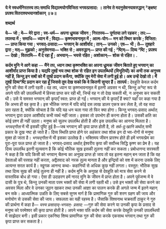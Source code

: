 **ये मे स्वधर्मनिरतस्य तप:समाधि** **विद्यात्मयोगविजिता भगवत्प्रसादा: ।** **तानेव ते मदनुसेवनयावरुद्धान्** **²ङ्क्षष्ट प्रपश्य वितराश्यभयानशोकान् ॥ ७॥** 

**शब्दार्थ** 

**ये—** **जो** **; मे—** **मेरे द्वारा** **; स्व-धर्म—** **अपना धाॢमक जीवन** **; निरतस्य—** **पूर्णतया लगे रहकर** **; तप:—** **तपस्या में** **;** **समाधि—** **ध्यान में** **; विद्या—** **कृष्णभावनामृत में** **; आत्म-योग—** **मन को स्थिर करके** **; विजिता:—** **प्राप्त किया गया** **;** **भगवत्-प्रसादा:—** **भगवान् के आशीर्वाद** **; तान्—** **उनको** **; एव—** **भी** **; ते—** **तुश्हारे द्वारा** **; मत्—** **मुझको** **; अनुसेवनया—** **भक्ति से** **; अवरुद्धान्—** **प्राप्त की गई** **; ²ष्टिम्—** **दिव्य ²ष्टि** **; प्रपश्य—** **देखो** **; वितरामि—** **मैं दे रहा हूँ** **; अभयान्—** **भयसे** **रहित** **; अशोकान्—** **शोक से रहित।** **.** 

**कर्दम मुनि ने आगे कहा** — **मैंने तप, ध्यान तथा कृष्णभक्ति का अपना धाॢमक** **जीवन बिताते हुए भगवान् का आशीर्वाद प्राप्त किया है। यद्यपि तुश्हें भय तथा शोक से** **रहित इन उपलब्धियों (विभूतियों) का अभी तक अनुभव नहीं है, किन्तु इन सबों को मैं** **तुश्हें प्रदान करूँगा, क्योंकि तुम मेरी सेवा में लगी हुई हो। अब उन्हें देखो तो। मैं तुश्हें** **दिव्य²ष्टि प्रदान कर रहा हूँ जिससे तुम देख सको कि वे कितनी सुन्दर हैं।** **तात्पर्य :** देवहूति केवल कर्दम मुनि की सेवा में लगी रहती। वह तप, ध्यान या कृष्णभावनामृत में इतनी अग्रसर न थी, किन्तु अ²ष्ट रूप से अपने पति की उपलब्धियों में हिस्सा प्राप्त कर रही थी, जिन्हें वह न तो देख सकती थी, न अनुभव कर सकती थी। उसे ये समस्त भगवान् की कृपाएँ स्वत: प्राप्त हो गईं। भगवान् की ये कृपाएँ हैं क्या? यहाँ पर कहा गया है कि अभय ही वह कृपा है। इस भौतिक जगत में यदि कोई दस लाख डालर एकत्र कर लेता है, तो वह सदा डरा रहता है, क्योंकि सोचता है कि यदि यह धन चला गया तो फिर क्या होगा। किन्तु भगवत्-प्रसाद अर्थात् भगवान् द्वारा प्रदत्त आशीर्वाद कभी व्यर्थ नहीं जाता। इसका तो उपभोग ही करना होता है। उसकी क्षति का कोई प्रश्न ही नहीं उठता। मनुष्य को सुलभ उपलब्धि होती है और इस उपलब्धि का आनन्द मिलता है। *भगवद्गीता* में भी इसकी पुष्टि हुई है—जब भगवान् की कृपा प्राप्त होती है, तो *सर्व-दु:खानि* अर्थात् सभी प्रकार के दुख नष्ट हो जाते हैं। दिव्य स्थिति प्राप्त होने पर अहंकार तथा शोक इन दो भव-रोगों से मनुष्य मुक्त हो जाता है। *भगवद्गीता* में भी इसका उल्लेख है। भक्तिमय जीवन प्रारश्भ होते ही हमें भगवत्प्रेम का पूरा-पूरा फल प्राप्त हो जाता है। भगवत्-प्रसाद अर्थात् ईश्वरीय कृपा की सर्वोच्च सिद्धि कृष्ण का प्रेम है। यह दिव्य उपलब्धि इतनी मूल्यवान है कि कोई भौतिक सुख इसकी तुलना नहीं कर सकता। प्रबोधानन्द सरस्वती ने कहा है कि यदि किसी को भगवान् चैतन्य का अनुग्रह प्राप्त हो जाय तो वह इतना महान् बन जाता है कि वह देवताओं की परवाह नहीं करता, अद्वैतवाद को नरक तुल्य मानता है और इन्द्रियों को वश में करना उसके लिए अत्यन्त सरल कार्य है। स्वॢगक आनन्द कथा- कहानियों से अधिक कुछ नहीं लगता। वस्तुत: भौतिक सुख तथा दिव्य सुख की कोई तुलना ही नहीं है। कर्दम मुनि के अनुग्रह से देवहूति को मात्र सेवा करने से वास्तविक बोध हो गया। ऐसा ही उदाहरण हमें नारद मुनि के जीवन में प्राप्त होता है। अपने पूर्वजन्म में वे दासी के पुत्र थे, किन्तु उनकी माता परम भक्तों की सेवा में लगी रहती थी। उसे इन भक्तों की सेवा करने का अवसर मिला और वे उनका जूठन खाकर तथा उनकी आज्ञा का पालन करके ही अगले जन्म में इतने महान् बन सके। आध्यात्मिक उन्नति के लिए सबसे सुगम मार्ग है कि प्रामाणिक गुरु की शरण ग्रहण की जाय और मनोयोग से उसकी सेवा की जाय। सफलता का यही रहस्य है। जैसाकि विश्वनाथ चक्रवर्ती ठाकुर ने गुरु की प्रार्थना में कहा है— *यस्य प्रसादाद्-भगवत्-* *प्रसाद:* —गुरु की सेवा करने या उनकी कृपा के प्रसाद से मनुष्य को परमेश्वर की कृपा प्राप्त होती है। अपने भक्त पति कर्दम की सेवा करके देवहूति उनकी उपलब्धियों में साझेदार बनी। इसी प्रकार एकनिष्ठ शिष्य प्रामाणिक गुरु की सेवा करके एकसाथ भगवान् तथा गुरु की कृपा प्राप्त कर सकता है।  